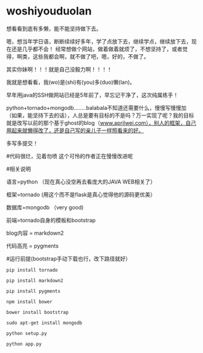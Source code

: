 # woshiyouduolan

想看看到底有多懒，能不能坚持做下去。

嗯，想当年学日语，断断续续好多年，学了点放下去，继续学点，继续放下去，现在还是几乎都不会！
经常想做个网站，做着做着就烦了，不想坚持了，或者觉得，啊类，这些我都会啊，就不做了吧，嗯，好的，不做了。

其实你妹啊！！！就是自己没毅力啊！！！！


我就是想看看，我(wo)是(shi)有(you)多(duo)懒(lan)。


早年用java的SSH做网站已经是5年前了，早忘记干净了，这次纯属练手！

python+tornado+mongodb........balabala不知道还需要什么，慢慢写慢慢加（如果，能坚持下去的话），人总是要有目标的不是吗？万一实现了呢？我的目标就是改写以前的那个基于ghost的blog（www.aprilwei.com），别人的框架，自己用起来就懒得改了，还是自己写的亲儿子一样照看来的好。

多写多提交！

#代码很烂，见着勿喷
这个可怜的作者正在慢慢改进呢

#相关说明

语言=python  （现在真心没空再去看庞大的JAVA WEB相关了）

框架=tornado  (用这个而不是flask是真心觉得他的源码更优美）

数据库=mongodb （very good)

前端=tornado自身的模板和bootstrap 

blog内容 = markdown2

代码高亮 = pygments

#运行前提(bootstrap手动下载也行，改下路径就好）

`pip install tornado`

`pip install markdown2`

`pip install pygments`

`npm install bower`

`bower install bootstrap`

`sudo apt-get install mongodb`


`python setup.py`

`python app.py`


